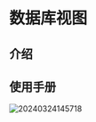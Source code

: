 # 数据库视图

<PluginInfo name="collection-view"></PluginInfo>

## 介绍

## 使用手册

![20240324145718](https://static-docs.nocobase.com/20240324145718.png)